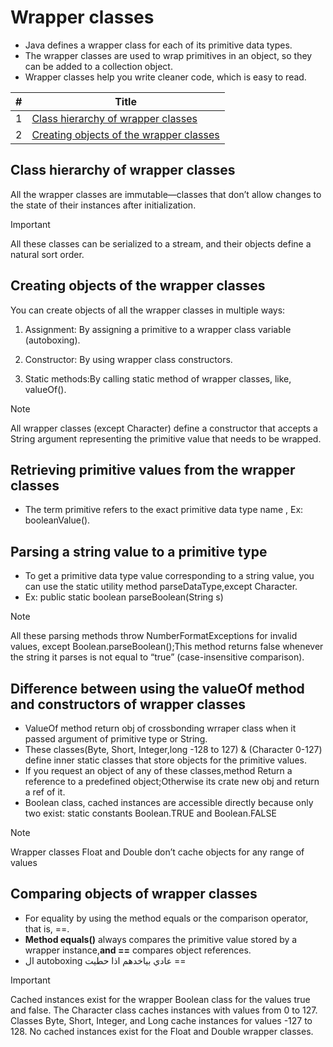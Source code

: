 # **Wrapper classes**
- Java defines a wrapper class for each of its primitive data types.
- The wrapper classes are used to wrap primitives in an object, so they can be added to a collection object.
- Wrapper classes help you write cleaner code, which is easy to read.

| # | Title |
|-----:|---------------|
|     1|[Class hierarchy of wrapper classes](README.md#class-hierarchy-of-wrapper-classes)|
|     2|[Creating objects of the wrapper classes](README.md#creating-objects-of-the-wrapper-classes)|


## Class hierarchy of wrapper classes
All the wrapper classes are immutable—classes that don’t allow changes to the state of
their instances after initialization.
> [!IMPORTANT]
> All these classes can be serialized to a stream, and their objects define a natural sort order.

## Creating objects of the wrapper classes
You can create objects of all the wrapper classes in multiple ways:
1. Assignment: By assigning a primitive to a wrapper class variable (autoboxing).
2. Constructor: By using wrapper class constructors.

3. Static methods:By calling static method of wrapper classes, like, valueOf().
> [!NOTE]
>All wrapper classes (except Character) define a constructor that
accepts a String argument representing the primitive value that needs to be
wrapped.

## Retrieving primitive values from the wrapper classes
- The term
primitive refers to the exact primitive data type name , Ex: booleanValue().

## Parsing a string value to a primitive type
- To get a primitive data type value corresponding to a string value, you can use the static utility method parseDataType,except Character.
- Ex:  public static boolean parseBoolean(String s)
> [!NOTE]
>All these parsing methods throw NumberFormatExceptions for invalid values, except Boolean.parseBoolean();This method returns false whenever the string it parses is not equal to “true” (case-insensitive comparison).

## Difference between using the valueOf method and constructors of wrapper classes
- ValueOf method return obj of crossbonding wrraper class when it passed argument of primitive type or String. 
- These classes(Byte, Short, Integer,long -128 to 127) & (Character 0-127) define inner static classes that store objects for the primitive values.
- If you request an object of any of these classes,method Return a reference to a predefined object;Otherwise its crate new obj and return a ref of it.
- Boolean class,  cached instances are accessible directly because only two exist: static constants Boolean.TRUE and Boolean.FALSE
> [!NOTE]
>Wrapper classes Float and Double don’t cache objects for any
range of values

## Comparing objects of wrapper classes
- For equality by using the method equals or the comparison operator, that is, ==.
- **Method equals()** always compares the primitive value stored by a wrapper instance,**and ==** compares object references.
- ال autoboxing عادي بياخدهم اذا حطيت == 

> [!IMPORTANT]
> Cached instances exist for the wrapper Boolean class for the values true and false. The Character class caches instances with values from 0 to 127. Classes Byte, Short, Integer, and Long cache instances for values -127 to 128. No cached instances exist for the Float and Double wrapper classes. 

